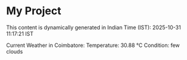 # My Project

This content is dynamically generated in Indian Time (IST): 2025-10-31 11:17:21 IST


Current Weather in Coimbatore:
Temperature: 30.88 °C
Condition: few clouds
